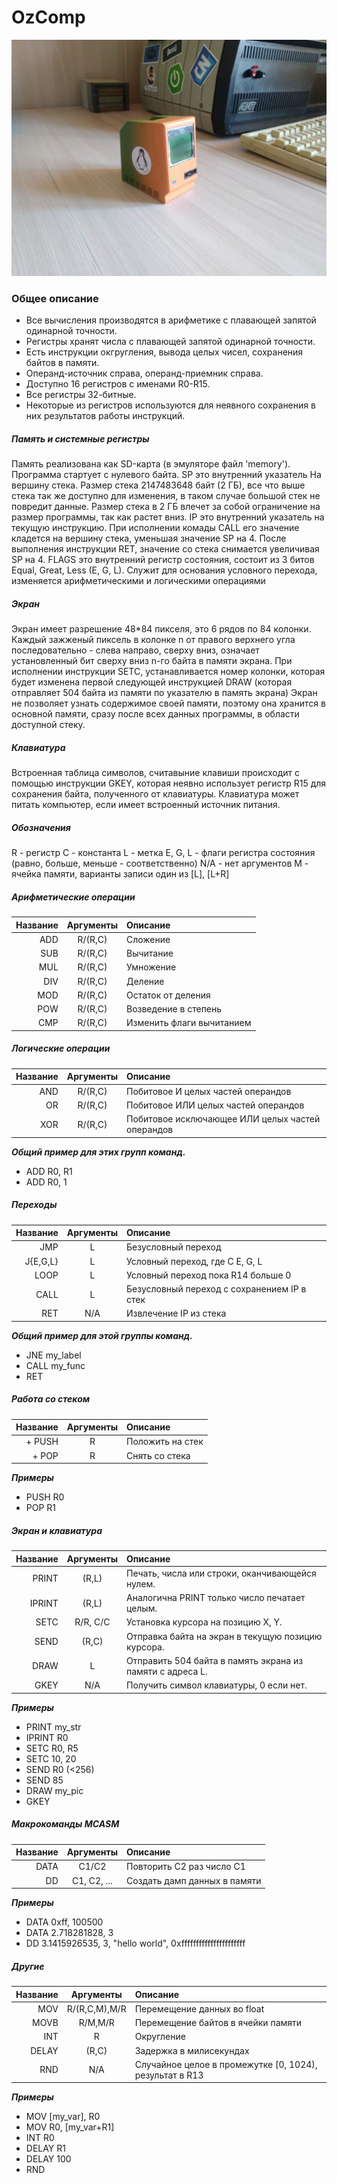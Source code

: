 OzComp
======

![title](ComputerCase/pic.jpg)



### Общее описание

+ Все вычисления производятся в арифметике с плавающей запятой одинарной точности.
+ Регистры хранят числа с плавающей запятой одинарной точности.
+ Есть инструкции окгругления, вывода целых чисел, сохранения байтов в памяти.
+ Операнд-источник справа, операнд-приемник справа.
+ Доступно 16 регистров с именами R0-R15.
+ Все регистры 32-битные.
+ Некоторые из регистров используются для неявного сохранения в них результатов работы инструкций.


##### Память и системные регистры

Память реализована как SD-карта (в эмуляторе файл 'memory'). Программа стартует с нулевого байта.
SP это внутренний указатель На вершину стека. Размер стека 2147483648 байт (2 ГБ),
все что выше стека так же доступно для изменения, в таком случае большой стек не повредит данные.
Размер стека в 2 ГБ влечет за собой ограничение на размер программы, так как растет вниз.
IP это внутренний указатель на текущую инструкцию. При исполнении комады CALL его значение
кладется на вершину стека, уменьшая значение SP на 4. После выполнения инструкции RET,
значение со стека снимается увеличивая SP на 4.
FLAGS это внутренний регистр состояния, состоит из 3 битов Equal, Great, Less (E, G, L).
Служит для основания условного перехода, изменяется арифметическими и логическими операциями


##### Экран

Экран имеет разрешение 48*84 пикселя, это 6 рядов по 84 колонки. Каждый зажженый пиксель
в колонке n от правого верхнего угла последовательно - слева направо, сверху вниз,
означает установленный бит сверху вниз n-го байта в памяти экрана. При исполнении
инструкции SETC, устанавливается номер колонки, которая будет изменена первой следующей
инструкцией DRAW (которая отправляет 504 байта из памяти по указателю в память экрана)
Экран не позволяет узнать содержимое своей памяти, поэтому она хранится в основной памяти,
сразу после всех данных программы, в области доступной стеку. 


##### Клавиатура

Встроенная таблица символов, считавыние клавиши происходит с помощью инструкции
GKEY, которая неявно использует регистр R15 для сохранения байта, полученного от 
клавиатуры. Клавиатура может питать компьютер, если имеет встроенный источник
питания.


##### Обозначения

R - регистр
C - константа
L - метка
E, G, L - флаги регистра состояния (равно, больше, меньше - соответственно)
N/A - нет аргументов
M - ячейка памяти, варианты записи один из [L], [L+R]


##### Арифметические операции

|Название 	| Аргументы |	Описание
|-:|:-:|:-
ADD 		| R/(R,C)	| 	Сложение
SUB 		| R/(R,C)	| 	Вычитание
MUL 		| R/(R,C)	| 	Умножение
DIV 		| R/(R,C)	| 	Деление
MOD		 	| R/(R,C)	| 	Остаток от деления
POW			| R/(R,C)	| 	Возведение в степень
CMP			| R/(R,C)	| 	Изменить флаги вычитанием


##### Логические операции

|Название 	| Аргументы |	Описание
|-:|:-:|:-
AND 	| R/(R,C)	|	Побитовое И целых частей операндов
OR  	| R/(R,C)	|	Побитовое ИЛИ целых частей операндов
XOR 	| R/(R,C)	|	Побитовое исключающее ИЛИ целых частей операндов

***Общий пример для этих групп команд.***

+ ADD R0, R1
+ ADD R0, 1


##### Переходы

|Название 	| Аргументы |	Описание
|-:|:-:|:-
JMP		| L			| 	Безусловный переход
J{E,G,L}| L			| 	Условный переход, где C  E, G, L
LOOP	| L			| 	Условный переход пока R14 больше 0
CALL	| L			| 	Безусловный переход с сохранением IP в стек 
RET		| N/A		| 	Извлечение IP из стека

***Общий пример для этой группы команд.***

+ JNE my_label
+ CALL my_func
+ RET


##### Работа со стеком

|Название 	| Аргументы |	Описание
|-:|:-:|:-
+ PUSH	| R 		|	Положить на стек
+ POP		| R			|	Снять со стека

***Примеры***

+ PUSH R0
+ POP R1

##### Экран и клавиатура

|Название 	| Аргументы |	Описание
|-:|:-:|:-
PRINT 	| (R,L) 	| 	Печать, числа или строки, оканчивающейся нулем.
IPRINT	| (R,L) 	| 	Аналогична PRINT только число печатает целым.
SETC	| R/R, C/C 	| 	Установка курсора на позицию X, Y.
SEND	| (R,C)		| 	Отправка байта на экран в текущую позицию курсора. 
DRAW	| L			| 	Отправить 504 байта в память экрана из памяти с адреса L.
GKEY	| N/A		| 	Получить символ клавиатуры, 0 если нет.

***Примеры***

+ PRINT my_str
+ IPRINT R0
+ SETC R0, R5
+ SETC 10, 20
+ SEND R0 (<256)
+ SEND 85
+ DRAW my_pic
+ GKEY


##### Макрокоманды MCASM

|Название 	| Аргументы |	Описание
|-:|:-:|:-
DATA	| C1/C2 		|	Повторить С2 раз число С1
DD		| C1, C2, ...	|	Создать дамп данных в памяти

***Примеры***

+ DATA 0xff, 100500
+ DATA 2.718281828, 3
+ DD 3.1415926535, 3, "hello world", 0xffffffffffffffffffffff


##### Другие

|Название 	| Аргументы |	Описание
|-:|:-:|:-
MOV 	| R/(R,C,M),M/R | 	Перемещение данных во float
MOVB	| R/M,M/R 		|	Перемещение байтов в ячейки памяти
INT		| R				|	Округление
DELAY	| (R,C)			|	Задержка в милисекундах
RND		| N/A			| 	Случайное целое в промежутке [0, 1024), результат в R13

***Примеры***

+ MOV [my_var], R0
+ MOV R0, [my_var+R1]
+ INT R0
+ DELAY R1
+ DELAY 100
+ RND
